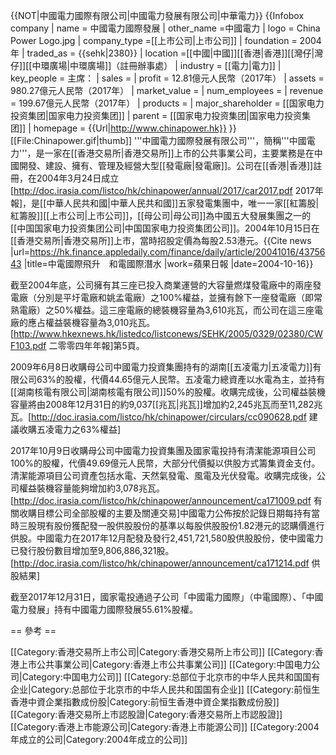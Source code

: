 {{NOT|中國電力國際有限公司|中國電力發展有限公司|中華電力}}
{{Infobox company
| name = 中國電力國際發展
| other_name =中國電力
| logo = China Power Logo.jpg
| company_type =[[上市公司|上市公司]]
| foundation = 2004年
| traded_as = {{sehk|2380}}
| location =[[中國|中國]][[香港|香港]][[灣仔|灣仔]][[中環廣場|中環廣場]]（註冊辦事處）<ref name=year2017/>
| industry = [[電力|電力]]
| key_people = 主席：
| sales = 
| profit = 12.81億元人民幣（2017年）<ref name=year2017/>
| assets = 980.27億元人民幣（2017年）<ref name=year2017/>
| market_value = 
| num_employees = 
| revenue = 199.67億元人民幣（2017年）<ref name=year2017/>
| products = 
| major_shareholder = [[国家电力投资集团|国家电力投资集团]]
| parent = [[国家电力投资集团|国家电力投资集团]]
| homepage = {{Url|http://www.chinapower.hk}}
}}
[[File:Chinapower.gif|thumb]]
'''中國電力國際發展有限公司'''，簡稱'''中國電力'''，是一家在[[香港交易所|香港交易所]]上市的公共事業公司，主要業務是在中國開發、建設、擁有、管理及經營大型[[發電廠|發電廠]]。公司在[[香港|香港]]註冊，在2004年3月24日成立<ref name=year2017>[http://doc.irasia.com/listco/hk/chinapower/annual/2017/car2017.pdf 2017年報]</ref>，是[[中華人民共和國|中華人民共和國]]五家發電集團中，唯一一家[[紅籌股|紅籌股]][[上市公司|上市公司]]，[[母公司|母公司]]為中國五大發展集團之一的[[中国国家电力投资集团公司|中国国家电力投资集团公司]]。2004年10月15日在[[香港交易所|香港交易所]]上市，<ref name=year2017/>當時招股定價為每股2.53港元。<ref>{{Cite news |url=https://hk.finance.appledaily.com/finance/daily/article/20041016/4375643 |title=中電國際飛升　和電國際潛水 |work=蘋果日報 |date=2004-10-16}}</ref>

截至2004年底，公司擁有其三座已投入商業運營的大容量燃煤發電廠中的兩座發電廠（分別是平圩電廠和姚孟電廠）之100%權益，並擁有餘下一座發電廠（即常熟電廠）之50%權益。這三座電廠的總裝機容量為3,610兆瓦，而公司在這三座電廠的應占權益裝機容量為3,010兆瓦。<ref>[http://www.hkexnews.hk/listedco/listconews/SEHK/2005/0329/02380/CWF103.pdf 二零零四年年報]第5頁。</ref>

2009年6月8日收購母公司中國電力投資集團持有的湖南[[五凌電力|五凌電力]]有限公司63%的股權，代價44.65億元人民幣。五凌電力總資產以水電為主，並持有[[湖南核電有限公司|湖南核電有限公司]]50%的股權。收購完成後，公司權益裝機容量將由2008年12月31日的約9,037[[兆瓦|兆瓦]]增加約2,245兆瓦而至11,282兆瓦。<ref>[http://doc.irasia.com/listco/hk/chinapower/circulars/cc090628.pdf 建議收購五凌電力之63%權益]</ref>

2017年10月9日收購母公司中國電力投資集團及國家電投持有清潔能源項目公司100%的股權，代價49.69億元人民幣，大部分代價擬以供股方式籌集資金支付。清潔能源項目公司資產包括水電、天然氣發電、風電及光伏發電。收購完成後，公司權益裝機容量能夠增加約3,078兆瓦。<ref>[http://doc.irasia.com/listco/hk/chinapower/announcement/ca171009.pdf 有關收購目標公司全部股權的主要及關連交易]</ref>中國電力公佈按於記錄日期每持有當時三股現有股份獲配發一股供股股份的基準以每股供股股份1.82港元的認購價進行供股。中國電力在2017年12月配發及發行2,451,721,580股供股股份，使中國電力已發行股份數目增加至9,806,886,321股。<ref>[http://doc.irasia.com/listco/hk/chinapower/announcement/ca171214.pdf 供股結果]</ref>

截至2017年12月31日，國家電投通過子公司「中國電力國際」（中電國際）、「中國電力發展」持有中國電力國際發展55.61%股權。<ref name=year2017/>

== 參考 ==
<references />

[[Category:香港交易所上市公司|Category:香港交易所上市公司]]
[[Category:香港上市公共事業公司|Category:香港上市公共事業公司]]
[[Category:中国电力公司|Category:中国电力公司]]
[[Category:总部位于北京市的中华人民共和国国有企业|Category:总部位于北京市的中华人民共和国国有企业]]
[[Category:前恒生香港中資企業指數成份股|Category:前恒生香港中資企業指數成份股]]
[[Category:香港交易所上市認股證|Category:香港交易所上市認股證]]
[[Category:香港上市能源公司|Category:香港上市能源公司]]
[[Category:2004年成立的公司|Category:2004年成立的公司]]